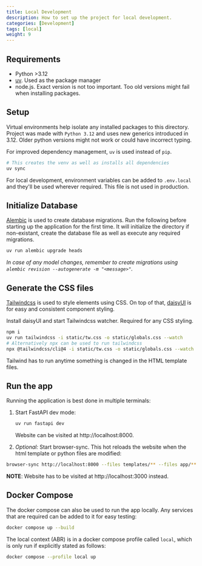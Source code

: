 ```yaml
---
title: Local Development
description: How to set up the project for local development.
categories: [Development]
tags: [local]
weight: 9
---
```


## Requirements

- Python >3.12
- [uv](https://docs.astral.sh/uv/). Used as the package manager
- node.js. Exact version is not too important. Too old versions might fail when
  installing packages.

## Setup

Virtual environments help isolate any installed packages to this directory.
Project was made with `Python 3.12` and uses new generics introduced in 3.12.
Older python versions might not work or could have incorrect typing.

For improved dependency management, `uv` is used instead of `pip`.

```sh
# This creates the venv as well as installs all dependencies
uv sync
```

For local development, environment variables can be added to `.env.local` and
they'll be used wherever required. This file is not used in production.

## Initialize Database

[Alembic](https://alembic.sqlalchemy.org/en/latest/) is used to create database
migrations. Run the following before starting up the application for the first
time. It will initialize the directory if non-existant, create the database file
as well as execute any required migrations.

```sh
uv run alembic upgrade heads
```

_In case of any model changes, remember to create migrations using
`alembic revision --autogenerate -m "<message>"`._

## Generate the CSS files

[Tailwindcss](https://tailwindcss.com/) is used to style elements using CSS. On
top of that, [daisyUI](https://daisyui.com/) is for easy and consistent
component styling.

Install daisyUI and start Tailwindcss watcher. Required for any CSS styling.

```sh
npm i
uv run tailwindcss -i static/tw.css -o static/globals.css --watch
# Alternatively npx can be used to run tailwindcss
npx @tailwindcss/cli@4 -i static/tw.css -o static/globals.css --watch
```

Tailwind has to run anytime something is changed in the HTML template files.

## Run the app

Running the application is best done in multiple terminals:

1.  Start FastAPI dev mode:

    ```sh
    uv run fastapi dev
    ```

    Website can be visited at http://localhost:8000.

2.  _Optional:_ Start browser-sync. This hot reloads the website when the html
    template or python files are modified:

```sh
browser-sync http://localhost:8000 --files templates/** --files app/**
```

**NOTE**: Website has to be visited at http://localhost:3000 instead.

## Docker Compose

The docker compose can also be used to run the app locally. Any services that
are required can be added to it for easy testing:

```bash
docker compose up --build
```

The local context (ABR) is in a docker compose profile called `local`, which is
only run if explicitly stated as follows:

```bash
docker compose --profile local up
```
